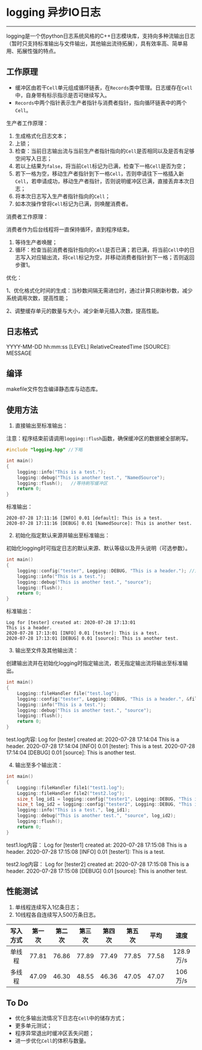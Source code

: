 # logging 异步IO日志 #
----------
logging是一个仿python日志系统风格的C++日志模块库，支持向多种流输出日志（暂时只支持标准输出与文件输出，其他输出流待拓展），具有效率高、简单易用、拓展性强的特点。

## 工作原理 ##
+ 缓冲区由若干`Cell`单元组成循环链表，在`Records`类中管理。日志缓存在`Cell`中，自身带有标示指示是否可继续写入。
+ `Records`中两个指针表示生产者指针与消费者指针，指向循环链表中的两个`Cell`。

生产者工作原理：

1. 生成格式化日志文本；
2. 上锁；
3. 检查：当前日志输出流与当前生产者指针指向的`Cell`是否相同以及是否有足够空间写入日志；
4. 若以上结果为`false`，将当前`Cell`标记为已满，检查下一格`Cell`是否为空；
5. 若下一格为空，移动生产者指针到下一格`Cell`，否则申请往下一格插入新`Cell`，若申请成功，移动生产者指针，否则说明缓冲区已满，直接丢弃本次日志；
6. 将本次日志写入生产者指针指向的`Cell`；
7. 如本次操作曾将`Cell`标记为已满，则唤醒消费者。

消费者工作原理：

消费者作为后台线程将一直保持循环，直到程序结束。

1. 等待生产者唤醒；
2. 循环：检查当前消费者指针指向的`Cell`是否已满；若已满，将当前`Cell`中的日志写入对应输出流，将`Cell`标记为空，并移动消费者指针到下一格；否则返回步骤1。

优化：

1、优化格式化时间的生成：当秒数间隔无需进位时，通过计算只刷新秒数，减少系统调用次数，提高性能；

2、调整缓存单元的数量与大小，减少新单元插入次数，提高性能。

## 日志格式 ##
YYYY-MM-DD hh:mm:ss [LEVEL] RelativeCreatedTime [SOURCE]: MESSAGE

## 编译 ##

makefile文件包含编译静态库与动态库。

## 使用方法 ##

1. 直接输出至标准输出：

注意：程序结束前请调用`logging::flush`函数，确保缓冲区的数据被全部刷写。

```C++
#include "logging.hpp" //下略

int main()
{
	logging::info("This is a test.");
	logging::debug("This is another test.", "NamedSource");
	logging::flush();	//等待刷写缓冲区
	return 0;
}
```

标准输出：
```
2020-07-28 17:11:16 [INFO] 0.01 [default]: This is a test.
2020-07-28 17:11:16 [DEBUG] 0.01 [NamedSource]: This is another test.
```

2. 初始化指定默认来源并输出至标准输出：

初始化logging时可指定日志的默认来源、默认等级以及开头说明（可选参数）。

```C++
int main()
{
	logging::config("tester", Logging::DEBUG, "This is a header."); //注意等级处为Logging
	logging::info("This is a test.");
	logging::debug("This is another test.", "source");
	logging::flush();
	return 0;
}
```

标准输出：
```
Log for [tester] created at: 2020-07-28 17:13:01
This is a header.
2020-07-28 17:13:01 [INFO] 0.01 [tester]: This is a test.
2020-07-28 17:13:01 [DEBUG] 0.01 [source]: This is another test.
```


3. 输出至文件及其他输出流：

创建输出流并在初始化logging时指定输出流，若无指定输出流将输出至标准输出。

```C++
int main()
{
	Logging::fileHandler file("test.log");
	logging::config("tester", Logging::DEBUG, "This is a header.", &file);
	logging::info("This is a test.");
	logging::debug("This is another test.", "source");
	logging::flush();
	return 0;
}
```

test.log内容:
Log for [tester] created at: 2020-07-28 17:14:04
This is a header.
2020-07-28 17:14:04 [INFO] 0.01 [tester]: This is a test.
2020-07-28 17:14:04 [DEBUG] 0.01 [source]: This is another test.

4. 输出至多个输出流：

```C++
int main()
{
	Logging::fileHandler file1("test1.log");
	Logging::fileHandler file2("test2.log");
	size_t log_id1 = logging::config("tester1", Logging::DEBUG, "This is a header.", &file1);
	size_t log_id2 = logging::config("tester2", Logging::DEBUG, "This is a header.", &file2);
	logging::info("This is a test.", log_id1);
	logging::debug("This is another test.", "source", log_id2);
	logging::flush();
	return 0;
}
```

test1.log内容：
Log for [tester1] created at: 2020-07-28 17:15:08
This is a header.
2020-07-28 17:15:08 [INFO] 0.01 [tester1]: This is a test.

test2.log内容：
Log for [tester2] created at: 2020-07-28 17:15:08
This is a header.
2020-07-28 17:15:08 [DEBUG] 0.01 [source]: This is another test.

## 性能测试 ##

1. 单线程连续写入1亿条日志；
2. 10线程各自连续写入500万条日志。

| 写入方式 | 第一次 | 第二次 | 第三次 | 第四次 | 第五次 | 平均 | 速度 |
| :----: | :----: | :----: | :----: | :----: | :----: | :----: | :----: |
| 单线程 | 77.81 | 76.86 | 77.89 | 77.49 | 77.85 | 77.58 | 128.9万/s |
| 多线程 | 47.09 | 46.30 | 48.55 | 46.36 | 47.05 | 47.07 | 106万/s |

## To Do ##

+ 优化多输出流情况下日志在`Cell`中的储存方式；
+ 更多单元测试；
+ 程序异常退出时缓冲区丢失问题；
+ 进一步优化`Cell`的体积与数量。